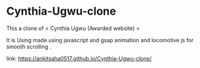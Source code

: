 # Cynthia-Ugwu-clone


This a clone of < Cynthia Ugwu (Awarded website) >


It is Using made using javascript and gsap animation and locomotive js for smooth scrolling .

link: https://ankitsaha0517.github.io/Cynthia-Ugwu-clone/
